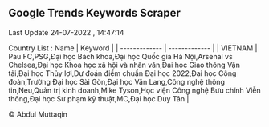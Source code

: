 

## Google Trends Keywords Scraper 
 
Last Update 24-07-2022 , 14:47:14

Country List :
 Name  | Keyword |
| ------------- | ------------- |
| VIETNAM | Pau FC,PSG,Đại học Bách khoa,Đại học Quốc gia Hà Nội,Arsenal vs Chelsea,Đại học Khoa học xã hội và nhân văn,Đại học Giao thông Vận tải,Đại học Thủy lợi,Dự đoán điểm chuẩn Đại học 2022,Đại học Công đoàn,Trường Đại học Sài Gòn,Đại học Văn Lang,Công nghệ thông tin,Neu,Quản trị kinh doanh,Mike Tyson,Học viện Công nghệ Bưu chính Viễn thông,Đại học Sư phạm kỹ thuật,MC,Đại học Duy Tân |



© Abdul Muttaqin 
